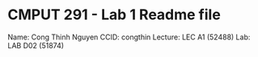 # CMPUT 291 - Lab 1 Readme file
Name: Cong Thinh Nguyen
CCID: congthin
Lecture: LEC A1 (52488)
Lab: LAB D02 (51874)
